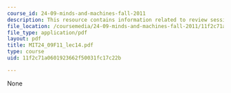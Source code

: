 ```yaml
---
course_id: 24-09-minds-and-machines-fall-2011
description: This resource contains information related to review session.
file_location: /coursemedia/24-09-minds-and-machines-fall-2011/11f2c71a0601923662f50031fc17c22b_MIT24_09F11_lec14.pdf
file_type: application/pdf
layout: pdf
title: MIT24_09F11_lec14.pdf
type: course
uid: 11f2c71a0601923662f50031fc17c22b

---
```

None